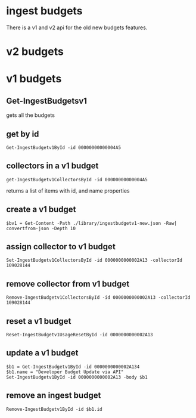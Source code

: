# ingest budgets

There is a v1 and v2 api for the old new budgets features.

# v2 budgets



# v1 budgets
## Get-IngestBudgetsv1
gets all the budgets

## get by id
```
Get-IngestBudgetv1ById -id 00000000000004A5
```

## collectors in a v1 budget
```
get-IngestBudgetv1CollectorsById -id 00000000000004A5
```

returns a list of items with id, and name properties

## create a v1 budget
```
$bv1 = Get-Content -Path ./library/ingestbudgetv1-new.json -Raw| convertfrom-json -Depth 10
```

## assign collector to v1 budget
```
Set-IngestBudgetv1CollectorsById -id 0000000000002A13 -collectorId 109028144
```

## remove collector from v1 budget
```
Remove-IngestBudgetv1CollectorsById -id 0000000000002A13 -collectorId 109028144
```

## reset a v1 budget
```
Reset-IngestBudgetv1UsageResetById -id 0000000000002A13
```

## update a v1 budget
```
$b1 = Get-IngestBudgetv1ById -id 0000000000002A134
$b1.name = "Developer Budget Update via API"
Set-IngestBudgetv1ById -id 0000000000002A13 -body $b1
```

## remove an ingest budget
```
Remove-IngestBudgetv1ById -id $b1.id
```

